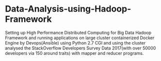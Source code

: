 # Data-Analysis-using-Hadoop-Framework
Setting up High Performance Distributed Computing for Big Data Hadoop Framework and running applications on large cluster containerized Docker Engine by Devops(Ansible) using Python 2.7 CGI and using the cluster analysed the StackOverflow Developers Survey Data 2017(with over 50000 developers via 150 around traits) with mapper and reducer programs.
